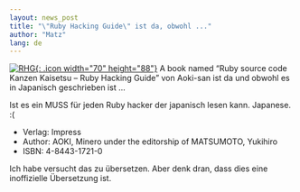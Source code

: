 ```yaml
---
layout: news_post
title: "\"Ruby Hacking Guide\" ist da, obwohl ..."
author: "Matz"
lang: de
---
```


[![RHG](http://direct.ips.co.jp/directsys/Images/Goods/1/1721B.gif){:
.icon width="70" height="88"}][1] A book named “Ruby source code Kanzen
Kaisetsu – Ruby Hacking Guide” von Aoki-san ist da und obwohl es in
Japanisch geschrieben ist …

Ist es ein MUSS für jeden Ruby hacker der japanisch lesen kann.
Japanese. :(

* Verlag: Impress
* Author: AOKI, Minero under the editorship of MATSUMOTO, Yukihiro
* ISBN: 4-8443-1721-0

Ich habe versucht das zu übersetzen. Aber denk dran, dass dies eine
inoffizielle Übersetzung ist.



[1]: http://direct.ips.co.jp/book/Template/Goods/go_BookstempGR.cfm?GM_ID=1721&amp;SPM_ID=1&amp;CM_ID=004000G20&amp;PM_No=&amp;PM_Class=&amp;HN_NO=00420 
